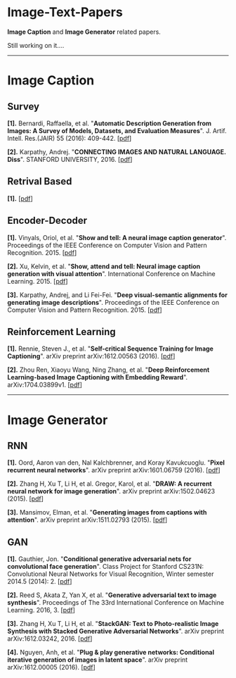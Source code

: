 # Image-Text-Papers

**Image Caption** and **Image Generator** related papers.

Still working on it....

---

# Image Caption 

## Survey

**[1].** Bernardi, Raffaella, et al. "**Automatic Description Generation from Images: A Survey of Models, Datasets, and Evaluation Measures**". J. Artif. Intell. Res.(JAIR) 55 (2016): 409-442. [[pdf](https://www.jair.org/media/4900/live-4900-9139-jair.pdf)]

**[2].** Karpathy, Andrej. "**CONNECTING IMAGES AND NATURAL LANGUAGE. Diss**". STANFORD UNIVERSITY, 2016. [[pdf](https://pdfs.semanticscholar.org/6271/07c02c2df1366965f11678dd3c4fb14ac9b3.pdf)]


## Retrival Based

**[1].**  [[pdf](http://www.cv-foundation.org/openaccess/content_cvpr_2015/papers/Vinyals_Show_and_Tell_2015_CVPR_paper.pdf)]


## Encoder-Decoder

**[1].** Vinyals, Oriol, et al. "**Show and tell: A neural image caption generator**". Proceedings of the IEEE Conference on Computer Vision and Pattern Recognition. 2015. [[pdf](http://www.cv-foundation.org/openaccess/content_cvpr_2015/papers/Vinyals_Show_and_Tell_2015_CVPR_paper.pdf)]

**[2].** Xu, Kelvin, et al. "**Show, attend and tell: Neural image caption generation with visual attention**". International Conference on Machine Learning. 2015. [[pdf](http://proceedings.mlr.press/v37/xuc15.pdf)]

**[3].** Karpathy, Andrej, and Li Fei-Fei. "**Deep visual-semantic alignments for generating image descriptions**". Proceedings of the IEEE Conference on Computer Vision and Pattern Recognition. 2015. [[pdf](http://www.cv-foundation.org/openaccess/content_cvpr_2015/papers/Karpathy_Deep_Visual-Semantic_Alignments_2015_CVPR_paper.pdf)]


## Reinforcement Learning

**[1].** Rennie, Steven J., et al. "**Self-critical Sequence Training for Image Captioning**". arXiv preprint arXiv:1612.00563 (2016). [[pdf](https://arxiv.org/pdf/1704.03899v1.pdf)]

**[2].** Zhou Ren, Xiaoyu Wang, Ning Zhang, et al. "**Deep Reinforcement Learning-based Image Captioning with Embedding Reward**".  arXiv:1704.03899v1. [[pdf](https://arxiv.org/pdf/1704.03899v1.pdf)]


---

# Image Generator

## RNN

**[1].** Oord, Aaron van den, Nal Kalchbrenner, and Koray Kavukcuoglu. "**Pixel recurrent neural networks**". arXiv preprint arXiv:1601.06759 (2016). [[pdf](https://arxiv.org/pdf/1601.06759v3.pdf)]

**[2].** Zhang H, Xu T, Li H, et al. Gregor, Karol, et al. "**DRAW: A recurrent neural network for image generation**". arXiv preprint arXiv:1502.04623 (2015). [[pdf](https://arxiv.org/pdf/1502.04623v2.pdf)]

**[3].** Mansimov, Elman, et al. "**Generating images from captions with attention**". arXiv preprint arXiv:1511.02793 (2015). [[pdf](https://arxiv.org/pdf/1511.02793v2.pdf)]


## GAN

**[1].** Gauthier, Jon. "**Conditional generative adversarial nets for convolutional face generation**". Class Project for Stanford CS231N: Convolutional Neural Networks for Visual Recognition, Winter semester 2014.5 (2014): 2. [[pdf](https://pdfs.semanticscholar.org/42f6/f5454dda99d8989f9814989efd50fe807ee8.pdf)]

**[2].** Reed S, Akata Z, Yan X, et al. "**Generative adversarial text to image synthesis**". Proceedings of The 33rd International Conference on Machine Learning. 2016, 3. [[pdf](http://proceedings.mlr.press/v48/reed16.pdf)]

**[3].** Zhang H, Xu T, Li H, et al. "**StackGAN: Text to Photo-realistic Image Synthesis with Stacked Generative Adversarial Networks**". arXiv preprint arXiv:1612.03242, 2016. [[pdf](https://arxiv.org/pdf/1612.03242.pdf)]

**[4].** Nguyen, Anh, et al. "**Plug & play generative networks: Conditional iterative generation of images in latent space**". arXiv preprint arXiv:1612.00005 (2016). [[pdf](https://arxiv.org/pdf/1612.00005v2.pdf)]
